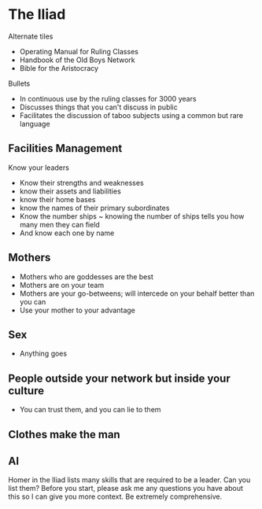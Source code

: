 # The Iliad

Alternate tiles

* Operating Manual for Ruling Classes
* Handbook of the Old Boys Network
* Bible for the Aristocracy

Bullets

* In continuous use by the ruling classes for 3000 years
* Discusses things that you can't discuss in public
* Facilitates the discussion of taboo subjects using a common but rare language

## Facilities Management

Know your leaders

* Know their strengths and weaknesses
* know their assets and liabilities
* know their home bases
* know the names of their primary subordinates
* Know the number ships ~ knowing the number of ships tells you how many men they can field
* And know each one by name

## Mothers

* Mothers who are goddesses are the best
* Mothers are on your team
* Mothers are your go-betweens; will intercede on your behalf better than you can
* Use your mother to your advantage

## Sex

* Anything goes

## People outside your network but inside your culture

* You can trust them, and you can lie to them

## Clothes make the man




## AI

Homer in the Iliad lists many skills that are required to be a leader. Can you list them? Before you start, please ask me any questions you have about this so I can give you more context. Be extremely comprehensive.
